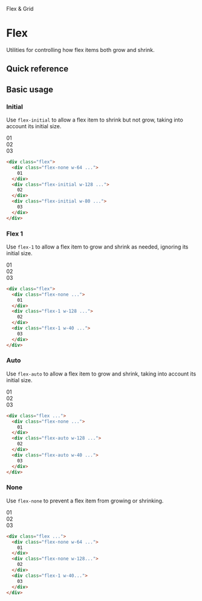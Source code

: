 <script setup>
const exampleClasses = 'p-24 rounded-2 text-white flex items-center justify-center'
</script>

Flex & Grid

# Flex
Utilities for controlling how flex items both grow and shrink.

## Quick reference

## Basic usage
### Initial
Use `flex-initial` to allow a flex item to shrink but not grow, taking into account its initial size.

<width-controller>
  <container>
    <box striped class="flex gap-16" fg-color="var(--tw-blue-fg)" bg-color="var(--tw-blue-bg)">
      <div class="w-64 flex-none bg-blue-800" :class="exampleClasses">01</div>
      <div class="w-128 flex-initial bg-blue-500" :class="exampleClasses">02</div>
      <div class="w-80 flex-initial bg-blue-500" :class="exampleClasses">03</div>
    </box>
  </container>
</width-controller>

```html
<div class="flex">
  <div class="flex-none w-64 ...">
    01
  </div>
  <div class="flex-initial w-128 ...">
    02
  </div>
  <div class="flex-initial w-80 ...">
    03
  </div>
</div>
```

### Flex 1
Use `flex-1` to allow a flex item to grow and shrink as needed, ignoring its initial size.

<width-controller>
  <container>
    <box striped class="flex gap-16" fg-color="var(--tw-pink-fg)" bg-color="var(--tw-pink-bg)">
      <div class="w-64 flex-none bg-pink-800" :class="exampleClasses">01</div>
      <div class="w-128 flex-1 bg-pink-500" :class="exampleClasses">02</div>
      <div class="w-40 flex-1 bg-pink-500" :class="exampleClasses">03</div>
    </box>
  </container>
</width-controller>

```html
<div class="flex">
  <div class="flex-none ...">
    01
  </div>
  <div class="flex-1 w-128 ...">
    02
  </div>
  <div class="flex-1 w-40 ...">
    03
  </div>
</div>
```

### Auto
Use `flex-auto` to allow a flex item to grow and shrink, taking into account its initial size.

<width-controller>
  <container>
    <box striped class="flex gap-16" fg-color="var(--tw-violet-fg)" bg-color="var(--tw-violet-bg)">
      <div class="w-64 flex-none bg-violet-800" :class="exampleClasses">01</div>
      <div class="w-128 flex-auto bg-violet-500" :class="exampleClasses">02</div>
      <div class="w-40 flex-auto bg-violet-500" :class="exampleClasses">03</div>
    </box>
  </container>
</width-controller>

```html
<div class="flex ...">
  <div class="flex-none ...">
    01
  </div>
  <div class="flex-auto w-128 ...">
    02
  </div>
  <div class="flex-auto w-40 ...">
    03
  </div>
</div>
```

### None
Use `flex-none` to prevent a flex item from growing or shrinking.

<width-controller>
  <container>
    <box striped class="flex gap-16" fg-color="var(--tw-indigo-fg)" bg-color="var(--tw-indigo-bg)">
      <div class="w-64 flex-none bg-indigo-800" :class="exampleClasses">01</div>
      <div class="w-128 flex-none bg-indigo-500" :class="exampleClasses">02</div>
      <div class="w-40 flex-1 bg-indigo-500" :class="exampleClasses">03</div>
    </box>
  </container>
</width-controller>

```html
<div class="flex ...">
  <div class="flex-none w-64 ...">
    01
  </div>
  <div class="flex-none w-128...">
    02
  </div>
  <div class="flex-1 w-40...">
    03
  </div>
</div>
```